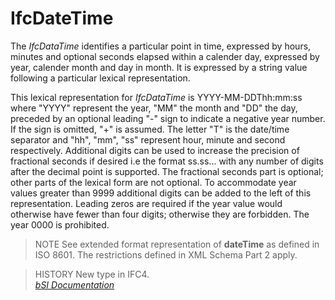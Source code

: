 IfcDateTime
===========
The _IfcDataTime_ identifies a particular point in time, expressed by hours,
minutes and optional seconds elapsed within a calender day, expressed by year,
calender month and day in month. It is expressed by a string value following a
particular lexical representation.  
  
This lexical representation for _IfcDataTime_ is YYYY-MM-DDThh:mm:ss where
"YYYY" represent the year, "MM" the month and "DD" the day, preceded by an
optional leading "-" sign to indicate a negative year number. If the sign is
omitted, "+" is assumed. The letter "T" is the date/time separator and "hh",
"mm", "ss" represent hour, minute and second respectively. Additional digits
can be used to increase the precision of fractional seconds if desired i.e the
format ss.ss... with any number of digits after the decimal point is
supported. The fractional seconds part is optional; other parts of the lexical
form are not optional. To accommodate year values greater than 9999 additional
digits can be added to the left of this representation. Leading zeros are
required if the year value would otherwise have fewer than four digits;
otherwise they are forbidden. The year 0000 is prohibited.  
  
> NOTE  See extended format representation of **dateTime** as defined in ISO
> 8601\. The restrictions defined in XML Schema Part 2 apply.  
  
> HISTORY  New type in IFC4.  
[ _bSI
Documentation_](https://standards.buildingsmart.org/IFC/DEV/IFC4_2/FINAL/HTML/schema/ifcdatetimeresource/lexical/ifcdatetime.htm)


